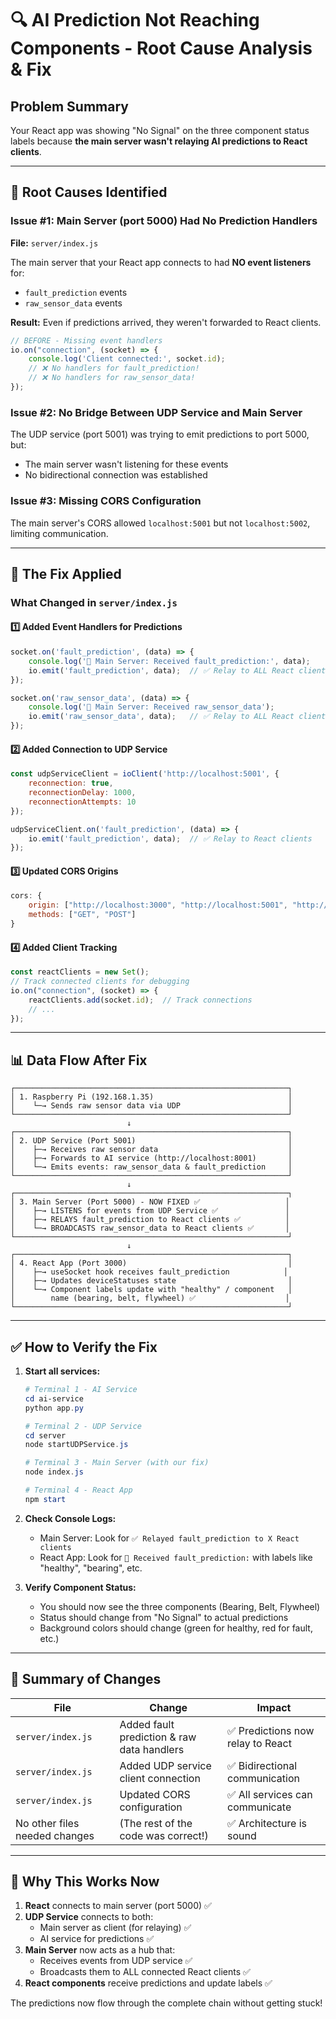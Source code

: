 # 🔍 AI Prediction Not Reaching Components - Root Cause Analysis & Fix

## Problem Summary
Your React app was showing "No Signal" on the three component status labels because **the main server wasn't relaying AI predictions to React clients**.

---

## 🚨 Root Causes Identified

### **Issue #1: Main Server (port 5000) Had No Prediction Handlers**
**File:** `server/index.js`

The main server that your React app connects to had **NO event listeners** for:
- `fault_prediction` events
- `raw_sensor_data` events

**Result:** Even if predictions arrived, they weren't forwarded to React clients.

```javascript
// BEFORE - Missing event handlers
io.on("connection", (socket) => {
    console.log('Client connected:', socket.id);
    // ❌ No handlers for fault_prediction!
    // ❌ No handlers for raw_sensor_data!
});
```

### **Issue #2: No Bridge Between UDP Service and Main Server**
The UDP service (port 5001) was trying to emit predictions to port 5000, but:
- The main server wasn't listening for these events
- No bidirectional connection was established

### **Issue #3: Missing CORS Configuration**
The main server's CORS allowed `localhost:5001` but not `localhost:5002`, limiting communication.

---

## 🔧 The Fix Applied

### **What Changed in `server/index.js`**

#### 1️⃣ Added Event Handlers for Predictions
```javascript
socket.on('fault_prediction', (data) => {
    console.log('📨 Main Server: Received fault_prediction:', data);
    io.emit('fault_prediction', data);  // ✅ Relay to ALL React clients
});

socket.on('raw_sensor_data', (data) => {
    console.log('📨 Main Server: Received raw_sensor_data');
    io.emit('raw_sensor_data', data);   // ✅ Relay to ALL React clients
});
```

#### 2️⃣ Added Connection to UDP Service
```javascript
const udpServiceClient = ioClient('http://localhost:5001', {
    reconnection: true,
    reconnectionDelay: 1000,
    reconnectionAttempts: 10
});

udpServiceClient.on('fault_prediction', (data) => {
    io.emit('fault_prediction', data);  // ✅ Relay to React clients
});
```

#### 3️⃣ Updated CORS Origins
```javascript
cors: {
    origin: ["http://localhost:3000", "http://localhost:5001", "http://localhost:5002"],
    methods: ["GET", "POST"]
}
```

#### 4️⃣ Added Client Tracking
```javascript
const reactClients = new Set();
// Track connected clients for debugging
io.on("connection", (socket) => {
    reactClients.add(socket.id);  // Track connections
    // ...
});
```

---

## 📊 Data Flow After Fix

```
┌─────────────────────────────────────────────────────────────┐
│ 1. Raspberry Pi (192.168.1.35)                              │
│    └─→ Sends raw sensor data via UDP                        │
└─────────────────────────────────────────────────────────────┘
                          ↓
┌─────────────────────────────────────────────────────────────┐
│ 2. UDP Service (Port 5001)                                  │
│    ├─→ Receives raw sensor data                             │
│    ├─→ Forwards to AI service (http://localhost:8001)       │
│    └─→ Emits events: raw_sensor_data & fault_prediction     │
└─────────────────────────────────────────────────────────────┘
                          ↓
┌─────────────────────────────────────────────────────────────┐
│ 3. Main Server (Port 5000) - NOW FIXED ✅                   │
│    ├─→ LISTENS for events from UDP Service ✅               │
│    ├─→ RELAYS fault_prediction to React clients ✅          │
│    └─→ BROADCASTS raw_sensor_data to React clients ✅       │
└─────────────────────────────────────────────────────────────┘
                          ↓
┌─────────────────────────────────────────────────────────────┐
│ 4. React App (Port 3000)                                    │
│    ├─→ useSocket hook receives fault_prediction            │
│    ├─→ Updates deviceStatuses state                         │
│    └─→ Component labels update with "healthy" / component   │
│        name (bearing, belt, flywheel) ✅                    │
└─────────────────────────────────────────────────────────────┘
```

---

## ✅ How to Verify the Fix

1. **Start all services:**
   ```powershell
   # Terminal 1 - AI Service
   cd ai-service
   python app.py
   
   # Terminal 2 - UDP Service
   cd server
   node startUDPService.js
   
   # Terminal 3 - Main Server (with our fix)
   node index.js
   
   # Terminal 4 - React App
   npm start
   ```

2. **Check Console Logs:**
   - Main Server: Look for `✅ Relayed fault_prediction to X React clients`
   - React App: Look for `🔮 Received fault_prediction:` with labels like "healthy", "bearing", etc.

3. **Verify Component Status:**
   - You should now see the three components (Bearing, Belt, Flywheel)
   - Status should change from "No Signal" to actual predictions
   - Background colors should change (green for healthy, red for fault, etc.)

---

## 📝 Summary of Changes

| File | Change | Impact |
|------|--------|--------|
| `server/index.js` | Added fault prediction & raw data handlers | ✅ Predictions now relay to React |
| `server/index.js` | Added UDP service client connection | ✅ Bidirectional communication |
| `server/index.js` | Updated CORS configuration | ✅ All services can communicate |
| No other files needed changes | (The rest of the code was correct!) | ✅ Architecture is sound |

---

## 🎯 Why This Works Now

1. **React** connects to main server (port 5000) ✅
2. **UDP Service** connects to both:
   - Main server as client (for relaying) ✅
   - AI service for predictions ✅
3. **Main Server** now acts as a hub that:
   - Receives events from UDP service ✅
   - Broadcasts them to ALL connected React clients ✅
4. **React components** receive predictions and update labels ✅

The predictions now flow through the complete chain without getting stuck!
